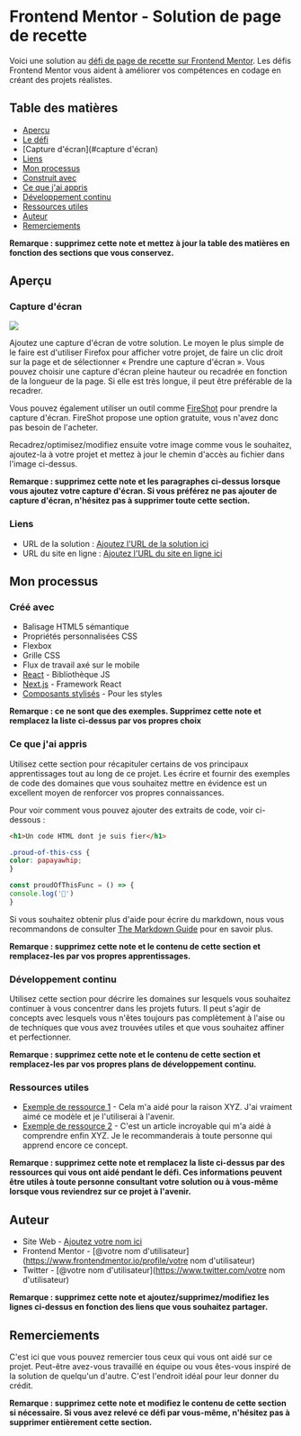 # Frontend Mentor - Solution de page de recette

Voici une solution au [défi de page de recette sur Frontend Mentor](https://www.frontendmentor.io/challenges/recipe-page-KiTsR8QQKm). Les défis Frontend Mentor vous aident à améliorer vos compétences en codage en créant des projets réalistes.

## Table des matières

- [Aperçu](#aperçu)
- [Le ​​défi](#le-défi)
- [Capture d'écran](#capture d'écran)
- [Liens](#liens)
- [Mon processus](#mon-processus)
- [Construit avec](#construit-avec)
- [Ce que j'ai appris](#ce-que-j'ai-appris)
- [Développement continu](#développement-continu)
- [Ressources utiles](#ressources-utiles)
- [Auteur](#auteur)
- [Remerciements](#reconnaissances)

**Remarque : supprimez cette note et mettez à jour la table des matières en fonction des sections que vous conservez.**

## Aperçu

### Capture d'écran

![](./screenshot.jpg)

Ajoutez une capture d'écran de votre solution. Le moyen le plus simple de le faire est d'utiliser Firefox pour afficher votre projet, de faire un clic droit sur la page et de sélectionner « Prendre une capture d'écran ». Vous pouvez choisir une capture d'écran pleine hauteur ou recadrée en fonction de la longueur de la page. Si elle est très longue, il peut être préférable de la recadrer.

Vous pouvez également utiliser un outil comme [FireShot](https://getfireshot.com/) pour prendre la capture d'écran. FireShot propose une option gratuite, vous n'avez donc pas besoin de l'acheter.

Recadrez/optimisez/modifiez ensuite votre image comme vous le souhaitez, ajoutez-la à votre projet et mettez à jour le chemin d'accès au fichier dans l'image ci-dessus.

**Remarque : supprimez cette note et les paragraphes ci-dessus lorsque vous ajoutez votre capture d'écran. Si vous préférez ne pas ajouter de capture d'écran, n'hésitez pas à supprimer toute cette section.**

### Liens

- URL de la solution : [Ajoutez l'URL de la solution ici](https://your-solution-url.com)
- URL du site en ligne : [Ajoutez l'URL du site en ligne ici](https://your-live-site-url.com)

## Mon processus

### Créé avec

- Balisage HTML5 sémantique
- Propriétés personnalisées CSS
- Flexbox
- Grille CSS
- Flux de travail axé sur le mobile
- [React](https://reactjs.org/) - Bibliothèque JS
- [Next.js](https://nextjs.org/) - Framework React
- [Composants stylisés](https://styled-components.com/) - Pour les styles

**Remarque : ce ne sont que des exemples. Supprimez cette note et remplacez la liste ci-dessus par vos propres choix**

### Ce que j'ai appris

Utilisez cette section pour récapituler certains de vos principaux apprentissages tout au long de ce projet. Les écrire et fournir des exemples de code des domaines que vous souhaitez mettre en évidence est un excellent moyen de renforcer vos propres connaissances.

Pour voir comment vous pouvez ajouter des extraits de code, voir ci-dessous :

```html
<h1>Un code HTML dont je suis fier</h1>
```
```css
.proud-of-this-css {
color: papayawhip;
}
```
```js
const proudOfThisFunc = () => {
console.log('🎉')
}
```

Si vous souhaitez obtenir plus d'aide pour écrire du markdown, nous vous recommandons de consulter [The Markdown Guide](https://www.markdownguide.org/) pour en savoir plus.

**Remarque : supprimez cette note et le contenu de cette section et remplacez-les par vos propres apprentissages.**

### Développement continu

Utilisez cette section pour décrire les domaines sur lesquels vous souhaitez continuer à vous concentrer dans les projets futurs. Il peut s'agir de concepts avec lesquels vous n'êtes toujours pas complètement à l'aise ou de techniques que vous avez trouvées utiles et que vous souhaitez affiner et perfectionner.

**Remarque : supprimez cette note et le contenu de cette section et remplacez-les par vos propres plans de développement continu.**

### Ressources utiles

- [Exemple de ressource 1](https://www.example.com) - Cela m'a aidé pour la raison XYZ. J'ai vraiment aimé ce modèle et je l'utiliserai à l'avenir.
- [Exemple de ressource 2](https://www.example.com) - C'est un article incroyable qui m'a aidé à comprendre enfin XYZ. Je le recommanderais à toute personne qui apprend encore ce concept.

**Remarque : supprimez cette note et remplacez la liste ci-dessus par des ressources qui vous ont aidé pendant le défi. Ces informations peuvent être utiles à toute personne consultant votre solution ou à vous-même lorsque vous reviendrez sur ce projet à l'avenir.**

## Auteur

- Site Web - [Ajoutez votre nom ici](https://www.your-site.com)
- Frontend Mentor - [@votre nom d'utilisateur](https://www.frontendmentor.io/profile/votre nom d'utilisateur)
- Twitter - [@votre nom d'utilisateur](https://www.twitter.com/votre nom d'utilisateur)

**Remarque : supprimez cette note et ajoutez/supprimez/modifiez les lignes ci-dessus en fonction des liens que vous souhaitez partager.**

## Remerciements

C'est ici que vous pouvez remercier tous ceux qui vous ont aidé sur ce projet. Peut-être avez-vous travaillé en équipe ou vous êtes-vous inspiré de la solution de quelqu'un d'autre. C'est l'endroit idéal pour leur donner du crédit.

**Remarque : supprimez cette note et modifiez le contenu de cette section si nécessaire. Si vous avez relevé ce défi par vous-même, n'hésitez pas à supprimer entièrement cette section.**